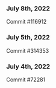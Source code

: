 ### July 8th, 2022

Commit #116912

### July 5th, 2022

Commit #314353


### July 4th, 2022

Commit #72281
